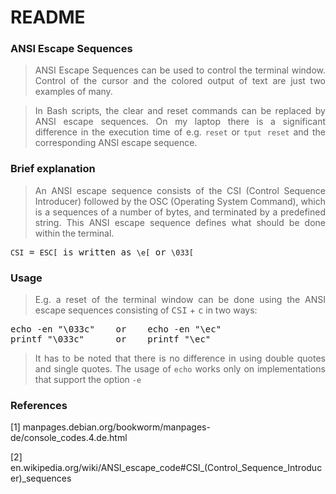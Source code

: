# README

### ANSI Escape Sequences

> <p align="justify">ANSI Escape Sequences can be used to control the terminal window. Control of the cursor and the colored output of text are just two examples of many.</p>

> <p align="justify">In Bash scripts, the clear and reset commands can be replaced by ANSI escape sequences. On my laptop there is a significant difference in the execution time of e.g. <code>reset</code> or <code>tput reset</code> and the corresponding ANSI escape sequence.</p>

### Brief explanation

>  <p align="justify">An ANSI escape sequence consists of the CSI (Control Sequence Introducer) followed by the OSC (Operating System Command), which is a sequences of a number of bytes, and terminated by a predefined string. This ANSI escape sequence  defines what should be done within the terminal.</p>

<pre><code>CSI</code> = <code>ESC[</code> is written as <code>\e[</code> or <code>\033[</code></pre>    

### Usage

>  <p align="justify">E.g. a reset of the terminal window can be done using the ANSI escape sequences consisting of <kbd>CSI</kbd> + <kbd>c</kbd> in two ways:</p>

<pre>echo -en "\033c"    or    echo -en "\ec"
printf "\033c"      or    printf "\ec"</pre>

> <p align="justify">It has to be noted that there is no difference in using double quotes and single quotes. The usage of <code>echo</code> works only on implementations that support the option <code>-e</code></p>

### References

[1] manpages.debian.org/bookworm/manpages-de/console_codes.4.de.html

[2] en.wikipedia.org/wiki/ANSI_escape_code#CSI_(Control_Sequence_Introducer)_sequences
    

